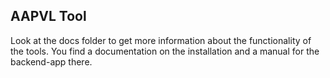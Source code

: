 ## AAPVL Tool ##

Look at the docs folder to get more information about the functionality of the tools. You find a documentation on the installation and a manual for the backend-app there.